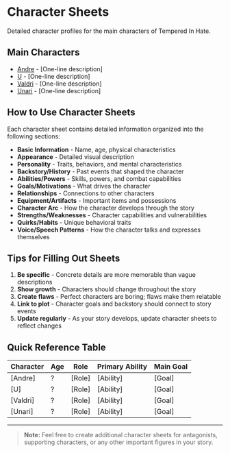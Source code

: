 # Character Sheets

Detailed character profiles for the main characters of Tempered In Hate.

## Main Characters

- [Andre](./andre/andre.md) - [One-line description]
- [U](./u/u.md) - [One-line description]
- [Valdri](./valdri/valdri.md) - [One-line description]
- [Unari](./unari/unari.md) - [One-line description]

## How to Use Character Sheets

Each character sheet contains detailed information organized into the following sections:

- **Basic Information** - Name, age, physical characteristics
- **Appearance** - Detailed visual description
- **Personality** - Traits, behaviors, and mental characteristics
- **Backstory/History** - Past events that shaped the character
- **Abilities/Powers** - Skills, powers, and combat capabilities
- **Goals/Motivations** - What drives the character
- **Relationships** - Connections to other characters
- **Equipment/Artifacts** - Important items and possessions
- **Character Arc** - How the character develops through the story
- **Strengths/Weaknesses** - Character capabilities and vulnerabilities
- **Quirks/Habits** - Unique behavioral traits
- **Voice/Speech Patterns** - How the character talks and expresses themselves

## Tips for Filling Out Sheets

1. **Be specific** - Concrete details are more memorable than vague descriptions
2. **Show growth** - Characters should change throughout the story
3. **Create flaws** - Perfect characters are boring; flaws make them relatable
4. **Link to plot** - Character goals and backstory should connect to story events
5. **Update regularly** - As your story develops, update character sheets to reflect changes

## Quick Reference Table

| Character | Age | Role | Primary Ability | Main Goal |
|-----------|-----|------|-----------------|-----------|
| [Andre] | ? | [Role] | [Ability] | [Goal] |
| [U] | ? | [Role] | [Ability] | [Goal] |
| [Valdri] | ? | [Role] | [Ability] | [Goal] |
| [Unari] | ? | [Role] | [Ability] | [Goal] |

---

> **Note:** Feel free to create additional character sheets for antagonists, supporting characters, or any other important figures in your story.
